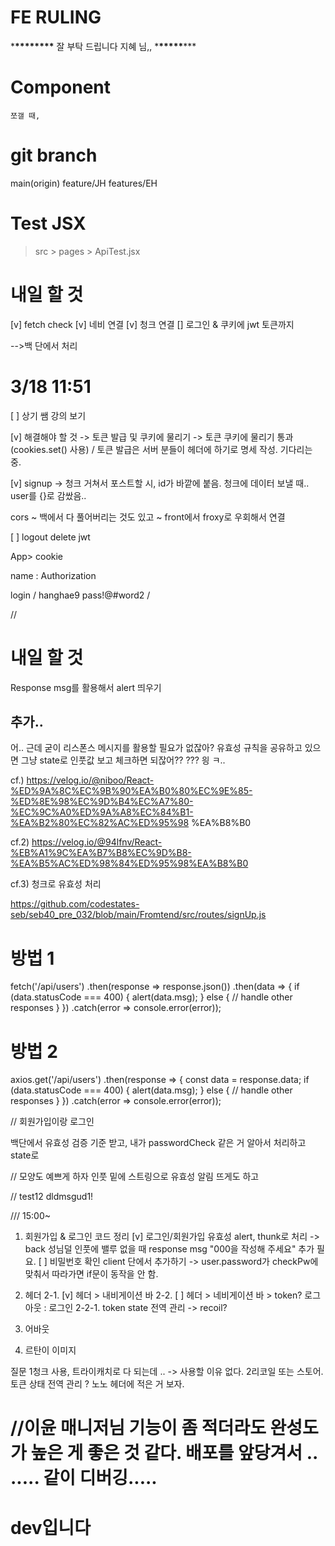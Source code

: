 
# FE RULING

\***\*\*\*\*\*\*\*\*** 잘 부탁 드립니다 지혜 님,, \***\*\*\*\*\***\*\*\*

# Component

    쪼갤 때,

# git branch

main(origin)
feature/JH
features/EH

# Test JSX

> src > pages > ApiTest.jsx

# 내일 할 것

[v] fetch check
[v] 네비 연결
[v] 청크 연결
[] 로그인 & 쿠키에 jwt 토큰까지

<!-- [] 레지스터 -> 아이디.length >=5 <=12 / password.length >=5 <=15 -->

-->백 단에서 처리

# 3/18 11:51

[ ] 상기 쌤 강의 보기

[v] 해결해야 할 것 -> 토큰 발급 및 쿠키에 물리기
-> 토큰 쿠키에 물리기 통과 (cookies.set() 사용) / 토큰 발급은 서버 분들이 헤더에 하기로 명세 작성. 기다리는 중.

[v] signup -> 청크 거쳐서 포스트할 시, id가 바깥에 붙음.
청크에 데이터 보낼 때.. user를 {}로 감쌌음..

cors ~ 백에서 다 풀어버리는 것도 있고
~ front에서 froxy로 우회해서 연결

[ ] logout delete jwt

App> cookie

name : Authorization

login
/
hanghae9
pass!@#word2
/

//

# 내일 할 것

Response msg를 활용해서 alert 띄우기

## 추가..

어.. 근데 굳이 리스폰스 메시지를 활용할 필요가 없잖아?
유효성 규칙을 공유하고 있으면
그냥 state로 인풋값 보고 체크하면 되잖어??
??? 읭 ㅋ..

cf.)
https://velog.io/@niboo/React-%ED%9A%8C%EC%9B%90%EA%B0%80%EC%9E%85-%ED%8E%98%EC%9D%B4%EC%A7%80-%EC%9C%A0%ED%9A%A8%EC%84%B1-%EA%B2%80%EC%82%AC%ED%95%98
%EA%B8%B0

cf.2)
https://velog.io/@94lfnv/React-%EB%A1%9C%EA%B7%B8%EC%9D%B8-%EA%B5%AC%ED%98%84%ED%95%98%EA%B8%B0

cf.3)
청크로 유효성 처리

https://github.com/codestates-seb/seb40_pre_032/blob/main/Fromtend/src/routes/signUp.js

# 방법 1

fetch('/api/users')
.then(response => response.json())
.then(data => {
if (data.statusCode === 400) {
alert(data.msg);
} else {
// handle other responses
}
})
.catch(error => console.error(error));

# 방법 2

axios.get('/api/users')
.then(response => {
const data = response.data;
if (data.statusCode === 400) {
alert(data.msg);
} else {
// handle other responses
}
})
.catch(error => console.error(error));

//
회원가입이랑
로그인

백단에서 유효성 검증 기준 받고,
내가 passwordCheck 같은 거 알아서 처리하고
state로

//
모양도 예쁘게 하자
인풋 밑에 스트링으로 유효성 알림 뜨게도 하고

//
test12
dldmsgud1!

///
15:00~

1. 회원가입 & 로그인 코드 정리
   [v] 로그인/회원가입 유효성 alert, thunk로 처리
   -> back 성님덜 인풋에 밸루 없을 때 response msg "000을 작성해 주세요" 추가 필요.
   [ ] 비밀번호 확인 client 단에서 추가하기
   -> user.password가 checkPw에 맞춰서 따라가면 if문이 동작을 안 함.

2. 헤더
   2-1. [v] 헤더 > 내비게이션 바
   2-2. [ ] 헤더 > 네비게이션 바 > token? 로그아웃 : 로그인
   2-2-1. token state 전역 관리 -> recoil?

3. 어바웃
4. 르탄이 이미지

질문
1청크 사용, 트라이캐치로 다 되는데 .. -> 사용할 이유 없다.
2리코일 또는 스토어. 토큰 상태 전역 관리 ? 노노 헤더에 적은 거 보자.

//이윤 매니저님
기능이 좀 적더라도 완성도가 높은 게 좋은 것 같다.
배포를 앞당겨서 .. ..... 같이 디버깅.....
=======
# dev입니다
